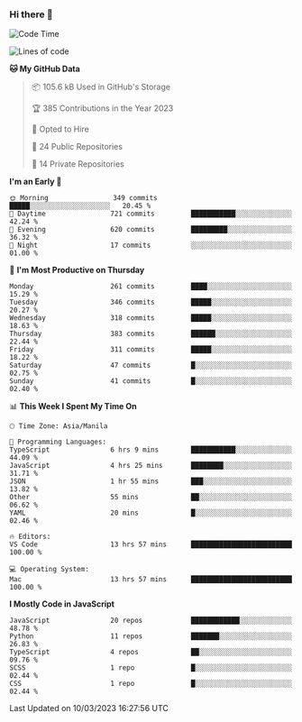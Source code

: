 ### Hi there 👋

<!--START_SECTION:waka-->
![Code Time](http://img.shields.io/badge/Code%20Time-141%20hrs%2035%20mins-blue)

![Lines of code](https://img.shields.io/badge/From%20Hello%20World%20I%27ve%20Written-8.2%20million%20lines%20of%20code-blue)

**🐱 My GitHub Data** 

> 📦 105.6 kB Used in GitHub's Storage 
 > 
> 🏆 385 Contributions in the Year 2023
 > 
> 💼 Opted to Hire
 > 
> 📜 24 Public Repositories 
 > 
> 🔑 14 Private Repositories 
 > 
**I'm an Early 🐤** 

```text
🌞 Morning                349 commits         █████░░░░░░░░░░░░░░░░░░░░   20.45 % 
🌆 Daytime                721 commits         ███████████░░░░░░░░░░░░░░   42.24 % 
🌃 Evening                620 commits         █████████░░░░░░░░░░░░░░░░   36.32 % 
🌙 Night                  17 commits          ░░░░░░░░░░░░░░░░░░░░░░░░░   01.00 % 
```
📅 **I'm Most Productive on Thursday** 

```text
Monday                   261 commits         ████░░░░░░░░░░░░░░░░░░░░░   15.29 % 
Tuesday                  346 commits         █████░░░░░░░░░░░░░░░░░░░░   20.27 % 
Wednesday                318 commits         █████░░░░░░░░░░░░░░░░░░░░   18.63 % 
Thursday                 383 commits         ██████░░░░░░░░░░░░░░░░░░░   22.44 % 
Friday                   311 commits         █████░░░░░░░░░░░░░░░░░░░░   18.22 % 
Saturday                 47 commits          █░░░░░░░░░░░░░░░░░░░░░░░░   02.75 % 
Sunday                   41 commits          █░░░░░░░░░░░░░░░░░░░░░░░░   02.40 % 
```


📊 **This Week I Spent My Time On** 

```text
🕑︎ Time Zone: Asia/Manila

💬 Programming Languages: 
TypeScript               6 hrs 9 mins        ███████████░░░░░░░░░░░░░░   44.09 % 
JavaScript               4 hrs 25 mins       ████████░░░░░░░░░░░░░░░░░   31.71 % 
JSON                     1 hr 55 mins        ███░░░░░░░░░░░░░░░░░░░░░░   13.82 % 
Other                    55 mins             ██░░░░░░░░░░░░░░░░░░░░░░░   06.62 % 
YAML                     20 mins             █░░░░░░░░░░░░░░░░░░░░░░░░   02.46 % 

🔥 Editors: 
VS Code                  13 hrs 57 mins      █████████████████████████   100.00 % 

💻 Operating System: 
Mac                      13 hrs 57 mins      █████████████████████████   100.00 % 
```

**I Mostly Code in JavaScript** 

```text
JavaScript               20 repos            ████████████░░░░░░░░░░░░░   48.78 % 
Python                   11 repos            ███████░░░░░░░░░░░░░░░░░░   26.83 % 
TypeScript               4 repos             ██░░░░░░░░░░░░░░░░░░░░░░░   09.76 % 
SCSS                     1 repo              █░░░░░░░░░░░░░░░░░░░░░░░░   02.44 % 
CSS                      1 repo              █░░░░░░░░░░░░░░░░░░░░░░░░   02.44 % 
```




 Last Updated on 10/03/2023 16:27:56 UTC
<!--END_SECTION:waka-->
